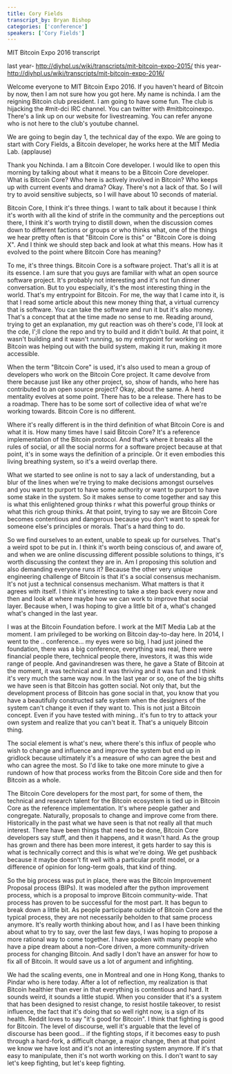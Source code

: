 ```yaml
---
title: Cory Fields
transcript_by: Bryan Bishop
categories: ['conference']
speakers: ['Cory Fields']
---
```


MIT Bitcoin Expo 2016 transcript

last year- http://diyhpl.us/wiki/transcripts/mit-bitcoin-expo-2015/
this year- http://diyhpl.us/wiki/transcripts/mit-bitcoin-expo-2016/

Welcome everyone to MIT Bitcoin Expo 2016. If you haven't heard of Bitcoin by now, then I am not sure how you got here. My name is nchinda. I am the reigning Bitcoin club president. I am going to have some fun. The club is hijacking the #mit-dci IRC channel. You can twitter with #mitbitcoinexpo. There's a link up on our website for livestreaming. You can refer anyone who is not here to the club's youtube channel.

We are going to begin day 1, the technical day of the expo. We are going to start with Cory Fields, a Bitcoin developer, he works here at the MIT Media Lab. (applause)

Thank you Nchinda. I am a Bitcoin Core developer. I would like to open this morning by talking about what it means to be a Bitcoin Core developer. What is Bitcoin Core? Who here is actively involved in Bitcoin? Who keeps up with current events and drama? Okay. There's not a lack of that. So I will try to avoid sensitive subjects, so I will have about 10 seconds of material.

Bitcoin Core, I think it's three things. I want to talk about it because I think it's worth with all the kind of strife in the community and the perceptions out there, I think it's worth trying to distill down, when the discussion comes down to different factions or groups or who thinks what, one of the things we hear pretty often is that "Bitcoin Core is this" or "Bitcoin Core is doing X". And I think we should step back and look at what this means. How has it evolved to the point where Bitcoin Core has meaning?

To me, it's three things. Bitcoin Core is a software project. That's all it is at its essence. I am sure that you guys are familiar with what an open source software project. It's probably not interesting and it's not fun dinner conversation. But to you especially, it's the most interesting thing in the world. That's my entrypoint for Bitcoin. For me, the way that I came into it, is that I read some article about this new money thing that, a virtual currency that is software. You can take the software and run it but it's also money. That's a concept that at the time made no sense to me. Reading around, trying to get an explanation, my gut reaction was oh there's code, I'll look at the cde, I';ll clone the repo and try to build and it didn't build. At that point, it wasn't building and it wasn't running, so my entrypoint for working on Bitcoin was helping out with the build system, making it run, making it more accessible.

When the term "Bitcoin Core" is used, it's also used to mean a group of developers who work on the Bitcoin Core project. It came devolve from there because just like any other project, so, show of hands, who here has contributed to an open source project? Okay, about the same. A herd mentality evolves at some point. There has to be a release. There has to be a roadmap. There has to be some sort of collective idea of what we're working towards. Bitcoin Core is no different.

Where it's really different is in the third definition of what Bitcoin Core is and what it is. How many times have I said Bitcoin Core? It's a reference implementation of the Bitcoin protocol. And that's where it breaks all the rules of social, or all the social norms for a software project because at that point, it's in some ways the definition of a principle. Or it even embodies this living breathing system, so it's a weird overlap there.

What we started to see online is not to say a lack of understanding, but a blur of the lines when we're trying to make decisions amongst ourselves and you want to purport to have some authority or want to purport to have some stake in the system. So it makes sense to come together and say this is what this enlightened group thinks r what this powerful group thinks or what this rich group thinks. At that point, trying to say we are Bitcoin Core becomes contentious and dangerous because you don't want to speak for someone else's principles or morals. That's a hard thing to do.

So we find ourselves to an extent, unable to speak up for ourselves. That's a weird spot to be put in. I think it's worth being conscious of, and aware of, and when we are online discussing different possible solutions to things, it's worth discussing the context they are in. Am I proposing this solution and also demanding everyone runs it? Because the other very unique engineering challenge of Bitcoin is that it's a social consensus mechanism. It's not just a technical consensus mechanism. What matters is that it agrees with itself. I think it's interesting to take a step back every now and then and look at where maybe how we can work to improve that social layer. Because when, I was hoping to give a little bit of a, what's changed what's changed in the last year.

I was at the Bitcoin Foundation before. I work at the MIT Media Lab at the moment. I am privileged to be working on Bitcoin day-to-day here. In 2014, I went to the .. conference... my eyes were so big, I had just joined the foundation, there was a big conference, everything was real, there were financial people there, technical people there, investors, it was this wide range of people. And gavinandresen was there, he gave a State of Bitcoin at the moment, it was technical and it was thriving and it was fun and I think it's very much the same way now. In the last year or so, one of the big shifts we have seen is that Bitcoin has gotten social. Not only that, but the development process of Bitcoin has gone social in that, you know that you have a beautifully constructed safe system when the designers of the system can't change it even if they want to. This is not just a Bitcoin concept. Even if you have tested with mining.. it's fun to try to attack your own system and realize that you can't beat it. That's a uniquely Bitcoin thing.

The social element is what's new, where there's this influx of people who wish to change and influence and improve the system but end up in gridlock because ultimately it's a measure of who can agree the best and who can agree the most. So I'd like to take one more minute to give a rundown of how that process works from the Bitcoin Core side and then for Bitcoin as a whole.

The Bitcoin Core developers for the most part, for some of them, the technical and research talent for the Bitcoin ecosystem is tied up in Bitcoin Core as the reference implementation. It's where people gather and congregate. Naturally, proposals to change and improve come from there. Historically in the past what we have seen is that not really all that much interest. There have been things that need to be done, Bitcoin Core developers say stuff, and then it happens, and it wasn't hard. As the group has grown and there has been more interest, it gets harder to say this is what is technically correct and this is what we're doing. We get pushback because it maybe doesn't fit well with a particular profit model, or a difference of opinion for long-term goals, that kind of thing.

So the big process was put in place, there was the Bitcoin Improvement Proposal process (BIPs). It was modeled after the python improvement process, which is a proposal to improve Bitcoin community-wide. That process has proven to be successful for the most part. It has begun to break down a little bit. As people participate outside of Bitcoin Core and the typical process, they are not necessarily beholden to that same process anymore. It's really worth thinking about how, and I as I have been thinking about what to try to say, over the last few days, I was hoping to propose a more rational way to come together. I have spoken with many people who have a pipe dream about a non-Core driven, a more community-driven process for changing Bitcoin. And sadly I don't have an answer for how to fix all of Bitcoin. It would save us a lot of argument and infighting.

We had the scaling events, one in Montreal and one in Hong Kong, thanks to Pindar who is here today. After a lot of reflection, my realization is that Bitcoin healthier than ever in that everything is contentious and hard. It sounds weird, it sounds a little stupid. When you consider that it's a system that has been designed to resist change, to resist hostile takeover, to resist influence, the fact that it's doing that so well right now, is a sign of its health. Reddit loves to say "it's good for Bitcoin". I think that fighting is good for Bitcoin. The level of discourse, well it's arguable that the level of discourse has been good... if the fighting stops, if it becomes easy to push through a hard-fork, a difficult change, a major change, then at that point we know we have lost and it's not an interesting system anymore. If it's that easy to manipulate, then it's not worth working on this. I don't want to say let's keep fighting, but let's keep fighting.
